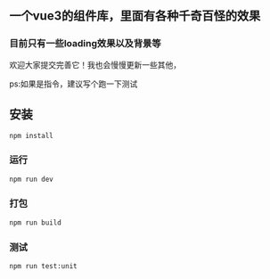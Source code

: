 ## 一个vue3的组件库，里面有各种千奇百怪的效果

### 目前只有一些loading效果以及背景等

欢迎大家提交完善它！我也会慢慢更新一些其他，

ps:如果是指令，建议写个跑一下测试

## 安装

```sh
npm install
```

### 运行

```sh
npm run dev
```

### 打包

```sh
npm run build
```

### 测试

```sh
npm run test:unit
```
